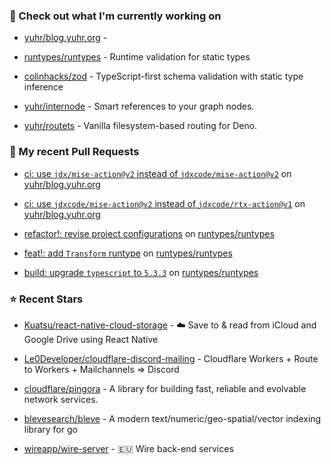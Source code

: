 ### 👷 Check out what I'm currently working on



- [yuhr/blog.yuhr.org](https://github.com/yuhr/blog.yuhr.org) - 

- [runtypes/runtypes](https://github.com/runtypes/runtypes) - Runtime validation for static types

- [colinhacks/zod](https://github.com/colinhacks/zod) - TypeScript-first schema validation with static type inference

- [yuhr/internode](https://github.com/yuhr/internode) - Smart references to your graph nodes.

- [yuhr/routets](https://github.com/yuhr/routets) - Vanilla filesystem-based routing for Deno.

### 🔨 My recent Pull Requests



- [ci: use `jdx/mise-action@v2` instead of `jdxcode/mise-action@v2`](https://github.com/yuhr/blog.yuhr.org/pull/8) on [yuhr/blog.yuhr.org](https://github.com/yuhr/blog.yuhr.org)

- [ci: use `jdxcode/mise-action@v2` instead of `jdxcode/rtx-action@v1`](https://github.com/yuhr/blog.yuhr.org/pull/7) on [yuhr/blog.yuhr.org](https://github.com/yuhr/blog.yuhr.org)

- [refactor!: revise project configurations](https://github.com/runtypes/runtypes/pull/339) on [runtypes/runtypes](https://github.com/runtypes/runtypes)

- [feat!: add `Transform` runtype](https://github.com/runtypes/runtypes/pull/338) on [runtypes/runtypes](https://github.com/runtypes/runtypes)

- [build: upgrade `typescript` to `5.3.3`](https://github.com/runtypes/runtypes/pull/337) on [runtypes/runtypes](https://github.com/runtypes/runtypes)

### ⭐ Recent Stars



- [Kuatsu/react-native-cloud-storage](https://github.com/Kuatsu/react-native-cloud-storage) - ☁️ Save to &amp; read from iCloud and Google Drive using React Native

- [Le0Developer/cloudflare-discord-mailing](https://github.com/Le0Developer/cloudflare-discord-mailing) - Cloudflare Workers &#43; Route to Workers &#43; Mailchannels =&gt; Discord

- [cloudflare/pingora](https://github.com/cloudflare/pingora) - A library for building fast, reliable and evolvable network services.

- [blevesearch/bleve](https://github.com/blevesearch/bleve) - A modern text/numeric/geo-spatial/vector indexing library for go

- [wireapp/wire-server](https://github.com/wireapp/wire-server) - 🇪🇺 Wire back-end services